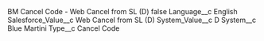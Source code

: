 <?xml version="1.0" encoding="UTF-8"?>
<CustomMetadata xmlns="http://soap.sforce.com/2006/04/metadata" xmlns:xsi="http://www.w3.org/2001/XMLSchema-instance" xmlns:xsd="http://www.w3.org/2001/XMLSchema">
    <label>BM Cancel Code - Web Cancel from SL (D)</label>
    <protected>false</protected>
    <values>
        <field>Language__c</field>
        <value xsi:type="xsd:string">English</value>
    </values>
    <values>
        <field>Salesforce_Value__c</field>
        <value xsi:type="xsd:string">Web Cancel from SL (D)</value>
    </values>
    <values>
        <field>System_Value__c</field>
        <value xsi:type="xsd:string">D</value>
    </values>
    <values>
        <field>System__c</field>
        <value xsi:type="xsd:string">Blue Martini</value>
    </values>
    <values>
        <field>Type__c</field>
        <value xsi:type="xsd:string">Cancel Code</value>
    </values>
</CustomMetadata>
